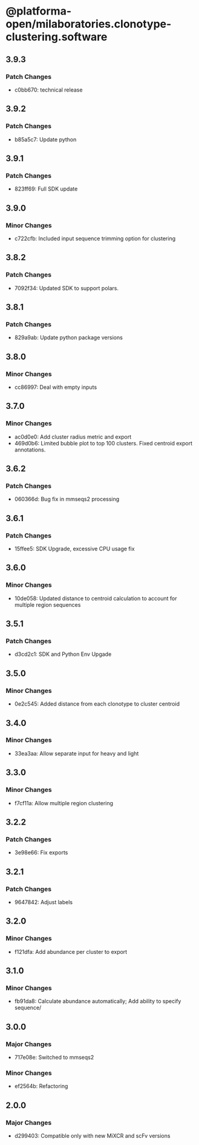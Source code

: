 # @platforma-open/milaboratories.clonotype-clustering.software

## 3.9.3

### Patch Changes

- c0bb670: technical release

## 3.9.2

### Patch Changes

- b85a5c7: Update python

## 3.9.1

### Patch Changes

- 823ff69: Full SDK update

## 3.9.0

### Minor Changes

- c722cfb: Included input sequence trimming option for clustering

## 3.8.2

### Patch Changes

- 7092f34: Updated SDK to support polars.

## 3.8.1

### Patch Changes

- 829a9ab: Update python package versions

## 3.8.0

### Minor Changes

- cc86997: Deal with empty inputs

## 3.7.0

### Minor Changes

- ac0d0e0: Add cluster radius metric and export
- 469d0b6: Limited bubble plot to top 100 clusters. Fixed centroid export annotations.

## 3.6.2

### Patch Changes

- 060366d: Bug fix in mmseqs2 processing

## 3.6.1

### Patch Changes

- 15ffee5: SDK Upgrade, excessive CPU usage fix

## 3.6.0

### Minor Changes

- 10de058: Updated distance to centroid calculation to account for multiple region sequences

## 3.5.1

### Patch Changes

- d3cd2c1: SDK and Python Env Upgade

## 3.5.0

### Minor Changes

- 0e2c545: Added distance from each clonotype to cluster centroid

## 3.4.0

### Minor Changes

- 33ea3aa: Allow separate input for heavy and light

## 3.3.0

### Minor Changes

- f7cf11a: Allow multiple region clustering

## 3.2.2

### Patch Changes

- 3e98e66: Fix exports

## 3.2.1

### Patch Changes

- 9647842: Adjust labels

## 3.2.0

### Minor Changes

- f121dfa: Add abundance per cluster to export

## 3.1.0

### Minor Changes

- fb91da8: Calculate abundance automatically; Add ability to specify sequence/

## 3.0.0

### Major Changes

- 717e08e: Switched to mmseqs2

### Minor Changes

- ef2564b: Refactoring

## 2.0.0

### Major Changes

- d299403: Compatible only with new MiXCR and scFv versions

